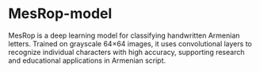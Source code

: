 # MesRop-model
MesRop is a deep learning model for classifying handwritten Armenian letters. Trained on grayscale 64×64 images, it uses convolutional layers to recognize individual characters with high accuracy, supporting research and educational applications in Armenian script.
